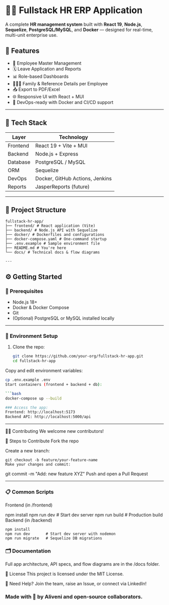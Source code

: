 # 🧑‍💼 Fullstack HR ERP Application

A complete **HR management system** built with **React 19**, **Node.js**, **Sequelize**, **PostgreSQL/MySQL**, and **Docker** — designed for real-time, multi-unit enterprise use.

## 🚀 Features

- 🧾 Employee Master Management  
- 🗓️ Leave Application and Reports  
- 📊 Role-based Dashboards  
- 👨‍👩‍👧 Family & Reference Details per Employee  
- 📤 Export to PDF/Excel  
- 🌐 Responsive UI with React + MUI  
- 🐳 DevOps-ready with Docker and CI/CD support  

---

## 🧰 Tech Stack

| Layer         | Technology                      |
|---------------|----------------------------------|
| Frontend      | React 19 + Vite + MUI           |
| Backend       | Node.js + Express               |
| Database      | PostgreSQL / MySQL              |
| ORM           | Sequelize                       |
| DevOps        | Docker, GitHub Actions, Jenkins |
| Reports       | JasperReports (future)          |

---

## 📂 Project Structure
```
fullstack-hr-app/
├── frontend/ # React application (Vite)
├── backend/ # Node.js API with Sequelize
├── docker/ # Dockerfiles and configurations
├── docker-compose.yaml # One-command startup
├── .env.example # Sample environment file
├── README.md # You're here
└── docs/ # Technical docs & flow diagrams

---

```
## ⚙️ Getting Started

### 🔧 Prerequisites

- Node.js 18+
- Docker & Docker Compose
- Git
- (Optional) PostgreSQL or MySQL installed locally

---

### 🚨 Environment Setup

1. Clone the repo:
   ```bash
   git clone https://github.com/your-org/fullstack-hr-app.git
   cd fullstack-hr-app

Copy and edit environment variables:
```bash
cp .env.example .env
Start containers (frontend + backend + db):

```bash
docker-compose up --build

### Access the app:
Frontend: http://localhost:5173
Backend API: http://localhost:5000/api
```
---

🧑‍💻 Contributing
We welcome new contributors!

👣 Steps to Contribute
Fork the repo

Create a new branch:
```
git checkout -b feature/your-feature-name
Make your changes and commit:

```
git commit -m "Add: new feature XYZ"
Push and open a Pull Request

---

### 📋 Common Scripts
Frontend (in /frontend)

npm install
npm run dev       # Start dev server
npm run build     # Production build
Backend (in /backend)

```
npm install
npm run dev       # Start dev server with nodemon
npm run migrate   # Sequelize DB migrations

```

### 🗂️ Documentation
Full app architecture, API specs, and flow diagrams are in the /docs folder.

📜 License
This project is licensed under the MIT License.

🙋 Need Help?
Join the team, raise an Issue, or connect via LinkedIn!

### Made with 💙 by Aliveni and open-source collaborators.

